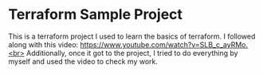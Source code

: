 # Terraform Sample Project
This is a terraform project I used to learn the basics of terraform. I followed along with this video: https://www.youtube.com/watch?v=SLB_c_ayRMo.<br>
Additionally, once it got to the project, I tried to do everything by myself and used the video to check my work.